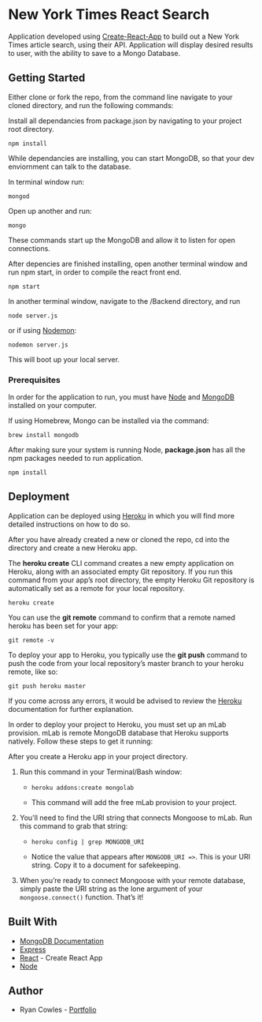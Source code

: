 # New York Times React Search

Application developed using [Create-React-App](https://github.com/facebookincubator/create-react-app/blob/master/packages/react-scripts/template/README.md) to build out a New York Times article search, using their API. Application will display desired results to user, with the ability to save to a Mongo Database.

## Getting Started

Either clone or fork the repo, from the command line navigate to your cloned directory, and run the following commands: 

Install all dependancies from package.json by navigating to your project root directory.
``` 
npm install 
```

While dependancies are installing, you can start MongoDB, so that your dev enviornment can talk to the database. 

In terminal window run:
```
mongod
```

Open up another and run:
```
mongo
```

These commands start up the MongoDB and allow it to listen for open connections. 

After depencies are finished installing, open another terminal window and run npm start, in order to compile the react front end.
```
npm start
```

In another terminal window, navigate to the /Backend directory, and run
```
node server.js
```

or if using [Nodemon](https://www.npmjs.com/package/nodemon):
```
nodemon server.js
```

This will boot up your local server.


### Prerequisites

In order for the application to run, you must have [Node](https://docs.npmjs.com/getting-started/installing-node) and [MongoDB](https://docs.mongodb.com/manual/installation/) installed on your computer.

If using Homebrew, Mongo can be installed via the command: 

```
brew install mongodb
```

After making sure your system is running Node, **package.json** has all the npm packages needed to run application.

```
npm install
```

## Deployment

Application can be deployed using [Heroku](https://devcenter.heroku.com/articles/git) in which you will find more detailed instructions on how to do so. 

After you have already created a new or cloned the repo, cd into the directory and create a new Heroku app.

The **heroku create** CLI command creates a new empty application on Heroku, along with an associated empty Git repository. If you run this command from your app’s root directory, the empty Heroku Git repository is automatically set as a remote for your local repository.

```
heroku create
```
You can use the **git remote** command to confirm that a remote named heroku has been set for your app:

```
git remote -v
```

To deploy your app to Heroku, you typically use the **git push** command to push the code from your local repository’s master branch to your heroku remote, like so:

```
git push heroku master
```

If you come across any errors, it would be advised to review the [Heroku](https://devcenter.heroku.com/articles/git) documentation for further explanation.

In order to deploy your project to Heroku, you must set up an mLab provision. mLab is remote MongoDB database that Heroku supports natively. Follow these steps to get it running:

After you create a Heroku app in your project directory. 

1. Run this command in your Terminal/Bash window: 

    * `heroku addons:create mongolab`

    * This command will add the free mLab provision to your project.

2. You'll need to find the URI string that connects Mongoose to mLab. Run this command to grab that string: 

    * `heroku config | grep MONGODB_URI`

    * Notice the value that appears after `MONGODB_URI =>`. This is your URI string. Copy it to a document for safekeeping.

3. When you’re ready to connect Mongoose with your remote database, simply paste the URI string as the lone argument of your `mongoose.connect()` function. That’s it!

## Built With

* [MongoDB Documentation](https://docs.mongodb.com/manual/)
* [Express](https://expressjs.com/)
* [React](https://github.com/facebookincubator/create-react-app/blob/master/packages/react-scripts/template/README.md) - Create React App
* [Node](https://nodejs.org/en/)

## Author

* Ryan Cowles - [Portfolio](https://rcowles.com)

